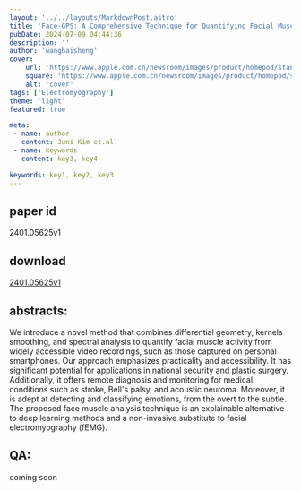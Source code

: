 ```yaml
---
layout: '../../layouts/MarkdownPost.astro'
title: 'Face-GPS: A Comprehensive Technique for Quantifying Facial Muscle Dynamics in Videos'
pubDate: 2024-07-09 04:44:36
description: ''
author: 'wanghaisheng'
cover:
    url: 'https://www.apple.com.cn/newsroom/images/product/homepod/standard/Apple-HomePod-hero-230118_big.jpg.large_2x.jpg'
    square: 'https://www.apple.com.cn/newsroom/images/product/homepod/standard/Apple-HomePod-hero-230118_big.jpg.large_2x.jpg'
    alt: 'cover'
tags: ['Electromyography'] 
theme: 'light'
featured: true

meta:
 - name: author
   content: Juni Kim et.al.
 - name: keywords
   content: key3, key4

keywords: key1, key2, key3
---
```


## paper id
2401.05625v1
## download
[2401.05625v1](http://arxiv.org/abs/2401.05625v1)
## abstracts:
We introduce a novel method that combines differential geometry, kernels smoothing, and spectral analysis to quantify facial muscle activity from widely accessible video recordings, such as those captured on personal smartphones. Our approach emphasizes practicality and accessibility. It has significant potential for applications in national security and plastic surgery. Additionally, it offers remote diagnosis and monitoring for medical conditions such as stroke, Bell's palsy, and acoustic neuroma. Moreover, it is adept at detecting and classifying emotions, from the overt to the subtle. The proposed face muscle analysis technique is an explainable alternative to deep learning methods and a non-invasive substitute to facial electromyography (fEMG).
## QA:
coming soon
